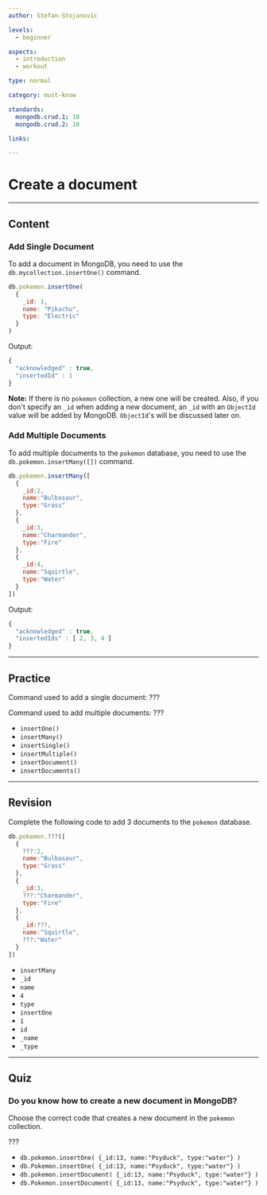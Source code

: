 ```yaml
---
author: Stefan-Stojanovic

levels:
  - beginner

aspects:
  - introduction
  - workout

type: normal

category: must-know

standards:
  mongodb.crud.1: 10
  mongodb.crud.2: 10

links:

---
```

# Create a document

---
## Content

### Add Single Document

To add a document in MongoDB, you need to use the `db.mycollection.insertOne()` command.

```javascript
db.pokemon.insertOne(
  {
    _id: 1,
    name: "Pikachu",
    type: "Electric"
  }
)
```

Output:

```javascript
{
  "acknowledged" : true,
  "insertedId" : 1
}
```

**Note:** If there is no `pokemon` collection, a new one will be created. Also, if you don't specify an `_id` when adding a new document, an `_id` with an `ObjectId` value will be added by MongoDB. `ObjectId`'s will be discussed later on.

### Add Multiple Documents

To add multiple documents to the `pokemon` database, you need to use the `db.pokemon.insertMany([])` command.

```javascript
db.pokemon.insertMany([
  {
    _id:2,
    name:"Bulbasaur",
    type:"Grass"
  },
  {
    _id:3,
    name:"Charmander",
    type:"Fire"
  },
  {
    _id:4,
    name:"Squirtle",
    type:"Water"
  }
])
```

Output:

```javascript
{
  "acknowledged" : true,
  "insertedIds" : [ 2, 3, 4 ]
}
```

---
## Practice

Command used to add a single document: ???

Command used to add multiple documents: ???

* `insertOne()`
* `insertMany()`
* `insertSingle()`
* `insertMultiple()`
* `insertDocument()`
* `insertDocuments()`

---
## Revision

Complete the following code to add 3 documents to the `pokemon` database.

```javascript
db.pokemon.???([
  {
    ???:2,
    name:"Bulbasaur",
    type:"Grass"
  },
  {
    _id:3,
    ???:"Charmander",
    type:"Fire"
  },
  {
    _id:???,
    name:"Squirtle",
    ???:"Water"
  }
])
```

* `insertMany`
* `_id`
* `name`
* `4`
* `type`
* `insertOne`
* `1`
* `id`
* `_name`
* `_type`

---
## Quiz

### Do you know how to create a new document in MongoDB?

Choose the correct code that creates a new document in the `pokemon` collection.

???

* `db.pokemon.insertOne( {_id:13, name:"Psyduck", type:"water"} )`
* `db.Pokemon.insertOne( {_id:13, name:"Psyduck", type:"water"} )`
* `db.pokemon.insertDocument( {_id:13, name:"Psyduck", type:"water"} )`
* `db.Pokemon.insertDocument( {_id:13, name:"Psyduck", type:"water"} )`
